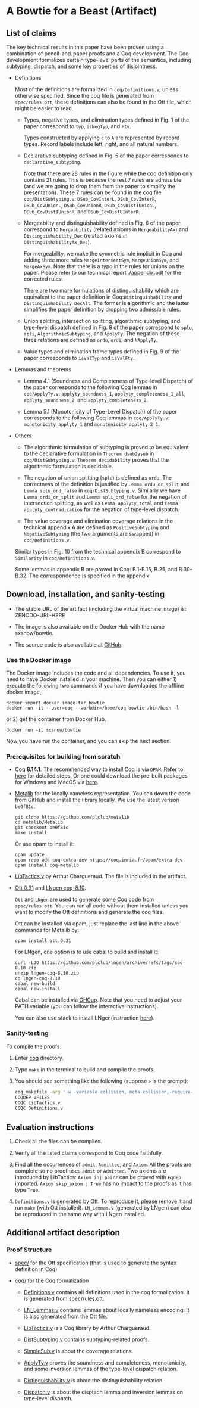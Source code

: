 # A Bowtie for a Beast (Artifact)

## List of claims

The key technical results in this paper have been proven using a
combination of pencil-and-paper proofs and a Coq development. The Coq
development formalizes certain type-level parts of the semantics,
including subtyping, dispatch, and some key properties of disjointness.

- Definitions

    Most of the definitions are formalized in `coq/Definitions.v`, unless
    otherwise specified.
    Since the coq file is generated from `spec/rules.ott`, these definitions can
    also be found in the Ott file, which might be easier to read.

  + Types, negative types, and elimination types defined in Fig. 1 of the paper
    correspond to `typ`, `isNegTyp`, and `Fty`.

    Types constructed by applying `c` to `A` are represented by record types. Record
    labels include left, right, and all natural numbers.

  + Declarative subtyping defined in Fig. 5 of the paper corresponds to
    `declarative_subtyping`.

    Note that there are 28 rules in the figure while the coq definition only
    contains 21 rules. This is because the rest 7 rules are admissible (and we
    are going to drop them from the paper to simplify the presentation).
    These 7 rules can be found in the coq file `coq/DistSubtyping.v`:
    `DSub_CovInterL`, `DSub_CovInterR`, `DSub_CovUnionL`,
    `DSub_CovUnionR`, `DSub_CovDistIUnionL`, `DSub_CovDistIUnionR`, and `DSub_CovDistUInterR`.

  + Mergeability and distinguishability defined in Fig. 6 of the paper
    correspond to `Mergeability` (related axioms in `MergeabilityAx`) and
    `Distinguishability_Dec` (related axioms in `DistinguishabilityAx_Dec`).

    For mergeability, we make the symmetric rule implicit in Coq and adding
    three more rules `MergeIntersectSym`, `MergeUnionSym`, and `MergeAxSym`.
    Note that there is a typo in the rules for unions on the paper. Please refer
    to our technical report [./appendix.pdf](./appendix.pdf) for the corrected
    rules.

    There are two more formulations of distinguishability which are equivalent
    to the paper definition in Coq:`Distinguishability` and
    `Distinguishability_DecAlt`. The former is algorithmic and the latter
    simplifies the paper definition by dropping two admissible rules.

  + Union splitting, intersection splitting, algorithmic subtyping, and type-level
    dispatch defined in Fig. 8 of the paper correspond to `splu`, `spli`,
    `AlgorithmicSubtyping`, and `ApplyTy`.
    The negation of these three relations are defined as `ordu`, `ordi`, and
    `NApplyTy`.

  + Value types and elimination frame types defined in Fig. 9 of the paper
  corresponds to `isValTyp` and `isValFty`.

- Lemmas and theorems

  + Lemma 4.1 (Soundness and Completeness of Type-level Dispatch) of the paper
  corresponds to the following Coq lemmas in `coq/ApplyTy.v`:
  `applyty_soundness_1`, `applyty_completeness_1_all`,
  `applyty_soundness_2`, and `applyty_completeness_2`.

  + Lemma 5.1 (Monotonicity of Type-Level Dispatch) of the paper
  corresponds to the following Coq lemmas in `coq/ApplyTy.v`:
  `monotonicity_applyty_1` and `monotonicity_applyty_2_1`.

- Others

  + The algorithmic formulation of subtyping is proved to be equivalent to
  the declarative formulation in `Theorem dsub2asub` in `coq/DistSubtyping.v`.
  `Theorem decidability` proves that the algorithmic formulation is decidable.

  + The negation of union splitting (`splu`) is defined as `ordu`. The
  correctness of the definition is justified by `Lemma ordu_or_split` and
  `Lemma splu_ord_false` in `coq/DistSubtyping.v`. Similarly we have
  `Lemma ordi_or_split` and `Lemma spli_ord_false` for the negation of
  intersection splitting, as well as `Lemma applyty_total` and
  `Lemma applyty_contradication` for the negation of type-level dispatch.

  + The value coverage and elimination coverage relations in the technical
  appendix A are defined as `PositiveSubtyping` and `NegativeSubtyping`
  (the two arguments are swapped) in `coq/Definitions.v`.

  Similar types in Fig. 10 from the technical appendix B correspond to
  `Similarity`  in `coq/Definitions.v`.

  Some lemmas in appendix B are proved in Coq: B.1-B.16, B.25, and B.30-B.32.
  The correspondence is specified in the appendix.

## Download, installation, and sanity-testing

- The stable URL of the artifact (including the virtual machine image) is: ZENODO-URL-HERE

- The image is also available on the Docker Hub with the name sxsnow/bowtie.

- The source code is also available at [GitHub](https://github.com/XSnow/bowtie_coq).

### Use the Docker image

The Docker image includes the code and all dependencies. To use it, you need to have
Docker installed in your machine. Then you can either 1) execute the following two commands
if you have downloaded the offline docker image,

   ```
   docker import docker_image.tar bowtie
   docker run -it --user=coq --workdir=/home/coq bowtie /bin/bash -l
   ```

or 2) get the container from Docker Hub.

  ```
  docker run -it sxsnow/bowtie
  ```

Now you have run the container, and you can skip the next section.


### Prerequisites for building from scratch

- Coq **8.14.1**. The recommended way to install Coq is via `OPAM`. Refer to
   [here](https://coq.inria.fr/opam/www/using.html) for detailed steps. Or one could
   download the pre-built packages for Windows and MacOS via
   [here](https://github.com/coq/coq/releases/tag/V8.14.1).

- [Metalib](https://github.com/plclub/metalib) for the locally nameless
  representation. You can down the code from GitHub and install the library locally.
  We use the latest verison `be0f81c`.

  ```
  git clone https://github.com/plclub/metalib
  cd metalib/Metalib
  git checkout be0f81c
  make install
  ```

  Or use opam to install it:

  ```
  opam update
  opam repo add coq-extra-dev https://coq.inria.fr/opam/extra-dev
  opam install coq-metalib
  ```

- [LibTactics.v](https://softwarefoundations.cis.upenn.edu/plf-current/LibTactics.html)
  by Arthur Chargueraud. The file is included in the artifact.

- [Ott 0.31](https://github.com/ott-lang/ott/releases/tag/0.31) and
  [LNgen coq-8.10](https://github.com/plclub/lngen/releases/tag/coq-8.10).

  `Ott` and `LNgen` are used to generate some Coq code from `spec/rules.ott`.
   You can run all code without them installed unless you want to modify the
   Ott definitions and generate the coq files.

   Ott can be installed via opam, just replace the last line in the above commands
   for Metalib by:

   ```
   opam install ott.0.31
   ```

   For LNgen, one option is to use cabal to build and install it:

   ```
   curl -LJO https://github.com/plclub/lngen/archive/refs/tags/coq-8.10.zip
   unzip lngen-coq-8.10.zip
   cd lngen-coq-8.10
   cabal new-build
   cabal new-install
   ```

   Cabal can be installed via [GHCup](https://www.haskell.org/ghcup/). Note that
   you need to adjust your PATH variable (you can follow the interactive instructions).

   You can also use stack to install LNgen(instruction [here](https://github.com/plclub/lngen)).


### Sanity-testing

To compile the proofs:

1. Enter [coq](./coq) directory.

2. Type `make` in the terminal to build and compile the proofs.

3. You should see something like the following (suppose `>` is the prompt):

   ```sh
   coq_makefile -arg '-w -variable-collision,-meta-collision,-require-in-module' -f _CoqProject -o CoqSrc.mk
   COQDEP VFILES
   COQC LibTactics.v
   COQC Definitions.v
   ```

## Evaluation instructions

1. Check all the files can be complied.

2. Verify all the listed claims correspond to Coq code faithfully.

3. Find all the occurrences of `admit`, `Admitted`, and `Axiom`. All the proofs
   are complete so no proof uses `admit` or `Admitted`. Two axioms are introduced
   by LibTactics: `Axiom inj_pair2` can be proved with `Eqdep` imported.
   `Axiom skip_axiom : True` has no impact to the proofs as it has
   type `True`.

4. `Definitions.v` is generated by Ott. To reproduce it, please remove it and
    run `make` (with Ott installed).
   `LN_Lemmas.v` (generated by LNgen) can also be reproduced in the same way
    with LNgen installed.


## Additional artifact description

### Proof Structure

- [spec/](./spec) for the Ott specification (that is used to generate the syntax
  definition in Coq)

- [coq/](./coq) for the Coq formalization

  + [Definitions.v](./coq/Definitions.v) contains all definitions used in the coq
    formalization. It is generated from [spec/rules.ott](spec/rules.ott).

  + [LN_Lemmas.v](./coq/LN_Lemmas.v) contains lemmas about locally nameless encoding.
    It is also generated from the Ott file.

  + [LibTactics.v](./coq/LibTactics.v) is a Coq library by Arthur Chargueraud.

  + [DistSubtyping.v](./coq/DistSubtyping.v) contains subtyping-related proofs.

  + [SimpleSub.v](./coq/SimpleSub.v) is about the coverage relations.

  + [ApplyTy.v](./coq/ApplyTy.v) proves the soundness and completeness,
    monotonicity, and some inversion lemmas of the type-level dispatch relation.

  + [Distinguishability.v](./coq./Distinguishability.v) is about the distinguishability
    relation.

  + [Dispatch.v](./coq/Dispatch.v) is about the disptach lemma and inversion lemmas
    on type-level dispatch.

